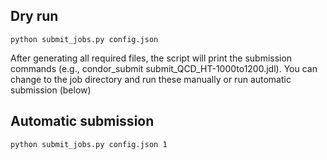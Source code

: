 ## Dry run

`python submit_jobs.py config.json `

After generating all required files, the script will print the submission commands (e.g., condor_submit submit_QCD_HT-1000to1200.jdl). You can change to the job directory and run these manually or run automatic submission (below)

## Automatic submission

`python submit_jobs.py config.json 1`
